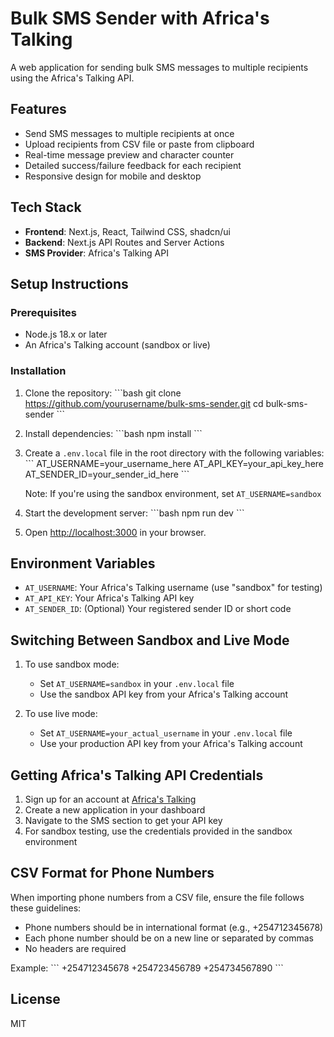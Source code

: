 # Bulk SMS Sender with Africa's Talking

A web application for sending bulk SMS messages to multiple recipients using the Africa's Talking API.

## Features

- Send SMS messages to multiple recipients at once
- Upload recipients from CSV file or paste from clipboard
- Real-time message preview and character counter
- Detailed success/failure feedback for each recipient
- Responsive design for mobile and desktop

## Tech Stack

- **Frontend**: Next.js, React, Tailwind CSS, shadcn/ui
- **Backend**: Next.js API Routes and Server Actions
- **SMS Provider**: Africa's Talking API

## Setup Instructions

### Prerequisites

- Node.js 18.x or later
- An Africa's Talking account (sandbox or live)

### Installation

1. Clone the repository:
   \`\`\`bash
   git clone https://github.com/yourusername/bulk-sms-sender.git
   cd bulk-sms-sender
   \`\`\`

2. Install dependencies:
   \`\`\`bash
   npm install
   \`\`\`

3. Create a `.env.local` file in the root directory with the following variables:
   \`\`\`
   AT_USERNAME=your_username_here
   AT_API_KEY=your_api_key_here
   AT_SENDER_ID=your_sender_id_here
   \`\`\`

   Note: If you're using the sandbox environment, set `AT_USERNAME=sandbox`

4. Start the development server:
   \`\`\`bash
   npm run dev
   \`\`\`

5. Open [http://localhost:3000](http://localhost:3000) in your browser.

## Environment Variables

- `AT_USERNAME`: Your Africa's Talking username (use "sandbox" for testing)
- `AT_API_KEY`: Your Africa's Talking API key
- `AT_SENDER_ID`: (Optional) Your registered sender ID or short code

## Switching Between Sandbox and Live Mode

1. To use sandbox mode:
   - Set `AT_USERNAME=sandbox` in your `.env.local` file
   - Use the sandbox API key from your Africa's Talking account

2. To use live mode:
   - Set `AT_USERNAME=your_actual_username` in your `.env.local` file
   - Use your production API key from your Africa's Talking account

## Getting Africa's Talking API Credentials

1. Sign up for an account at [Africa's Talking](https://africastalking.com/)
2. Create a new application in your dashboard
3. Navigate to the SMS section to get your API key
4. For sandbox testing, use the credentials provided in the sandbox environment

## CSV Format for Phone Numbers

When importing phone numbers from a CSV file, ensure the file follows these guidelines:
- Phone numbers should be in international format (e.g., +254712345678)
- Each phone number should be on a new line or separated by commas
- No headers are required

Example:
\`\`\`
+254712345678
+254723456789
+254734567890
\`\`\`

## License

MIT
